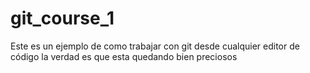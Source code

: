 # git_course_1
Este es un ejemplo de como trabajar con git desde cualquier editor de código
la verdad es que esta quedando bien preciosos
